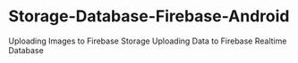 # Storage-Database-Firebase-Android
Uploading Images to Firebase Storage
Uploading Data to Firebase Realtime Database
